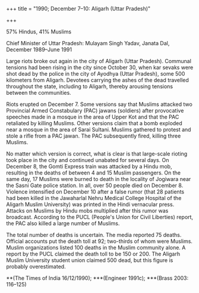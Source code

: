 +++
title = "1990; December 7–10: Aligarh (Uttar Pradesh)"

+++


57% Hindus, 41% Muslims

Chief Minister of Uttar Pradesh: Mulayam Singh Yadav, Janata Dal, December 1989–June 1991

Large riots broke out again in the city of Aligarh (Uttar Pradesh). Communal tensions had been rising in the city since October 30, when kar sevaks were shot dead by the police in the city of Ayodhya (Uttar Pradesh), some 500 kilometers from Aligarh. Devotees carrying the ashes of the dead travelled throughout the state, including to Aligarh, thereby arousing tensions between the communities.

Riots erupted on December 7. Some versions say that Muslims attacked two Provincial Armed Constabulary (PAC) jawans (soldiers) after provocative speeches made in a mosque in the area of Upper Kot and that the PAC retaliated by killing Muslims. Other versions claim that a bomb exploded near a mosque in the area of Sarai Sultani. Muslims gathered to protest and stole a rifle from a PAC jawan. The PAC subsequently fired, killing three Muslims.

No matter which version is correct, what is clear is that large-scale rioting took place in the city and continued unabated for several days. On December 8, the Gomti Express train was attacked by a Hindu mob, resulting in the deaths of between 4 and 15 Muslim passengers. On the same day, 17 Muslims were burned to death in the locality of Jogiwara near the Sasni Gate police station. In all, over 50 people died on December 8. Violence intensified on December 10 after a false rumor (that 28 patients had been killed in the Jawaharlal Nehru Medical College Hospital of the Aligarh Muslim University) was printed in the Hindi vernacular press. Attacks on Muslims by Hindu mobs multiplied after this rumor was broadcast. According to the PUCL (People's Union for Civil Liberties) report, the PAC also killed a large number of Muslims.

The total number of deaths is uncertain. The media reported 75 deaths. Official accounts put the death toll at 92; two-thirds of whom were Muslims. Muslim organizations listed 100 deaths in the Muslim community alone. A report by the PUCL claimed the death toll to be 150 or 200. The Aligarh Muslim University student union claimed 500 dead, but this figure is probably overestimated.

**(The Times of India 16/12/1990); ***(Engineer 1991c); ***(Brass 2003: 116–125)
